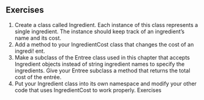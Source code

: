 ## Exercises
1. Create a class called Ingredient. Each instance of this class represents a single
ingredient. The instance should keep track of an ingredient’s name and its cost.
2. Add a method to your IngredientCost class that changes the cost of an ingredi!
ent.
3. Make a subclass of the Entree class used in this chapter that accepts Ingredient
objects instead of string ingredient names to specify the ingredients. Give your
Entree subclass a method that returns the total cost of the entrée.
4. Put your Ingredient class into its own namespace and modify your other code
that uses IngredientCost to work properly.
Exercises